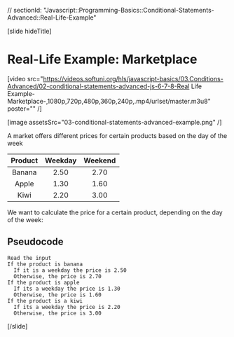 // sectionId: "Javascript::Programming-Basics::Conditional-Statements-Advanced::Real-Life-Example"

[slide hideTitle]

# Real-Life Example: Marketplace

[video src="https://videos.softuni.org/hls/javascript-basics/03.Conditions-Advanced/02-conditional-statements-advanced-js-6-7-8-Real Life Example- Marketplace-,1080p,720p,480p,360p,240p,.mp4/urlset/master.m3u8" poster="" /]

[image assetsSrc="03-conditional-statements-advanced-example.png" /]

A market offers different prices for certain products based on the day of the week


| **Product**      | **Weekday** | **Weekend**   |
| :---:       |    :----:   |   :---:     |
| Banana      | 2.50       | 2.70 |
| Apple   | 1.30        | 1.60    |
| Kiwi   | 2.20        | 3.00    |

We want to calculate the price for a certain product, depending on the day of the week:

## Pseudocode

```
Read the input
If the product is banana
  If it is a weekday the price is 2.50
  Otherwise, the price is 2.70
If the product is apple
  If its a weekday the price is 1.30
  Otherwise, the price is 1.60
If the product is a kiwi
  If its a weekday the price is 2.20
  Otherwise, the price is 3.00
```
[/slide]
